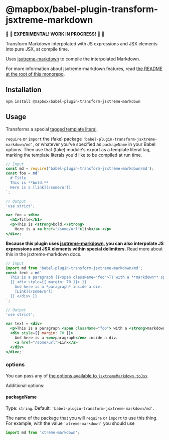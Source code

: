 # @mapbox/babel-plugin-transform-jsxtreme-markdown

🚧 🚧 **EXPERIMENTAL! WORK IN PROGRESS!** 🚧 🚧

Transform Markdown interpolated with JS expressions and JSX elements into pure JSX, at compile time.

Uses [jsxtreme-markdown](https://github.com/mapbox/jsxtreme-markdown/packages/jsxtreme-markdown#readme) to compile the interpolated Markdown.

For more information about jsxtreme-markdown features, read [the README at the root of this monorepo](https://github.com/mapbox/jsxtreme-markdown#readme).

## Installation

```
npm install @mapbox/babel-plugin-transform-jsxtreme-markdown
```

## Usage

Transforms a special [tagged template literal](https://developer.mozilla.org/en-US/docs/Web/JavaScript/Reference/Template_literals#Tagged_template_literals).

`require` or `import` the (fake) package `'babel-plugin-transform-jsxtreme-markdown/md'`, or whatever you've specified as `packageName` in your Babel options.
Then use that (fake) module's export as a template literal tag, marking the template literals you'd like to be compiled at run time.

```jsx
// Input
const md = require('babel-plugin-transform-jsxtreme-markdown/md');
const foo = md`
  # Title
  This is **bold.**
  Here is a [link](/some/url).
`;

// Output
'use strict';

var foo = <div>
  <h1>Title</h1>
  <p>This is <strong>bold.</strong>
    Here is a <a href="/some/url">link</a>.</p>
</div>;
```

**Because this plugin uses [jsxtreme-markdown](https://github.com/mapbox/jsxtreme-markdown), you can also interpolate JS expressions and JSX elements within special delimiters.**
Read more about this in the jsxtreme-markdown docs.

```jsx
// Input
import md from 'babel-plugin-transform-jsxtreme-markdown/md';
const text = md`
  This is a paragraph {{<span className="foo">}} with a **markdown** span inside {{</span>}}
  {{ <div style={{ margin: 70 }}> }}
    And here is a *paragraph* inside a div.
    [Link](/some/url)
  {{ </div> }}
`;

// Output
'use strict';

var text = <div>
  <p>This is a paragraph <span className="foo"> with a <strong>markdown</strong> span inside </span></p>
  <div style={{ margin: 70 }}>
    And here is a <em>paragraph</em> inside a div.
    <a href="/some/url">Link</a>
  </div>
</div>;
```

### options

You can pass any of [the options available to `jsxtremeMarkdown.toJsx`](https://github.com/mapbox/jsxtreme-markdown/packages/jsxtreme-markdown#options).

Additional options:

#### packageName

Type: `string`.
Default: `'babel-plugin-transform-jsxtreme-markdown/md'`.

The name of the package that you will `require` or `import` to use this thing.
For example, with the value `'xtreme-markdown'` you should use

```js
import md from 'xtreme-markdown';
```
